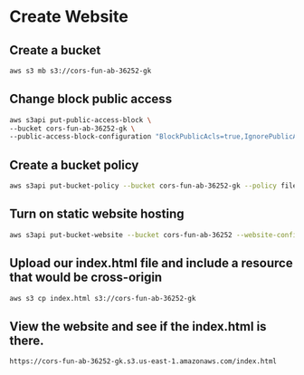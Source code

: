 # Create Website

## Create a bucket

```sh
aws s3 mb s3://cors-fun-ab-36252-gk
```

## Change block public access

```sh
aws s3api put-public-access-block \
--bucket cors-fun-ab-36252-gk \
--public-access-block-configuration "BlockPublicAcls=true,IgnorePublicAcls=true,BlockPublicPolicy=false,RestrictPublicBuckets=false"
```

## Create a bucket policy

```sh
aws s3api put-bucket-policy --bucket cors-fun-ab-36252-gk --policy file://bucket-policy.json
```

## Turn on static website hosting

```sh
aws s3api put-bucket-website --bucket cors-fun-ab-36252 --website-configuration file://website.json
```

## Upload our index.html file and include a resource that would be cross-origin
```sh
aws s3 cp index.html s3://cors-fun-ab-36252-gk
```

## View the website and see if the index.html is there.

```
https://cors-fun-ab-36252-gk.s3.us-east-1.amazonaws.com/index.html
```
